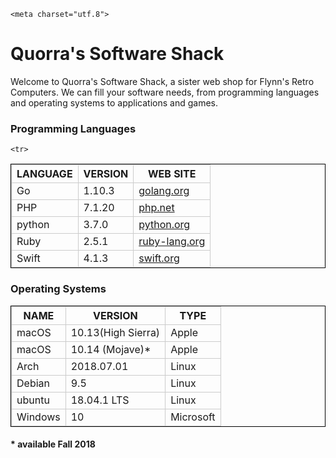 <!DOCTYPE html>
<html>
    <head>

    <meta charset="utf.8">

<title>Quorra's Software Shack</title>
<style>
td,th{border: 1px solid#CCC;}
table{border: 1px solid black;}
</style>

</head>
<body>
        <h1>Quorra's Software Shack</h1>
<p>Welcome to Quorra's Software Shack, a sister web shop for Flynn's Retro Computers. We can fill your software needs, 
    from programming languages and operating systems to applications and games.</p>


<h3>Programming Languages</h3>
<table>

    <tr>
<th>LANGUAGE </th> 
 <th>VERSION </th>  
 <th>WEB SITE</th> 
 </tr>

 <tr>
 <td>Go</td>
 <td>1.10.3</td>
 <td><a href="http://www.golang.org">golang.org</a></td>
 </tr>

<tr>
 <td>PHP</td>
 <td>7.1.20</td>
 <td><a href="http://www.php.net">php.net</a></td>
</tr>

<tr>
 <td>python</td>
 <td>3.7.0</td>
 <td><a href="http://www.python.org">python.org</a></td>
</tr>

<tr>
<td>Ruby</td>
<td>2.5.1</td>
<td><a href="http://www.ruby-lang.org">ruby-lang.org</a></td>
</tr>

<tr>
<td>Swift</td>
<td>4.1.3</td>
<td><a href="http://www.swift.org">swift.org</a></td>
</tr>
</table>

<h3>Operating Systems</h3>

<table>
    <tr>
        <th>NAME</th>
        <th>VERSION</th>
         <th>TYPE</th>  
     </tr>  

 <tr>   
<td>macOS</td>
<td>10.13(High Sierra)</td>
<td>Apple</td>
</tr>

<tr>
<td>macOS </td>
 <td>10.14 (Mojave)* </td>
 <td>Apple</td>   
</tr>

<tr>
    <td>Arch</td>
    <td>2018.07.01</td>
    <td>Linux</td>
</tr>

<tr>
    <td>Debian</td>
    <td>9.5</td>
    <td>Linux</td>

</tr>

<tr>
    <td>ubuntu</td>
    <td>18.04.1 LTS</td>
    <td>Linux</td>
</tr>

<tr>
<td>Windows</td>
<td>10</td>
<td>Microsoft</td>
</tr>
</table>


<h4>* available Fall 2018</h4>
